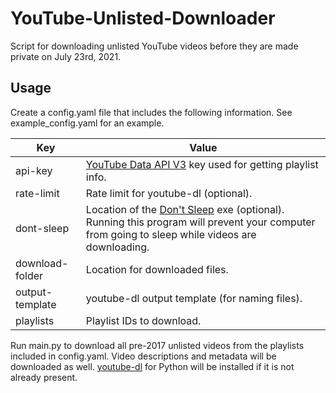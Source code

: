 # YouTube-Unlisted-Downloader
Script for downloading unlisted YouTube videos before they are made private on July 23rd, 2021.

## Usage
Create a config.yaml file that includes the following information. See example_config.yaml for an example.

| Key | Value |
| --- | --- |
| api-key | [YouTube Data API V3](https://developers.google.com/youtube/v3/getting-started) key used for getting playlist info. |
| rate-limit | Rate limit for youtube-dl (optional). |
| dont-sleep | Location of the [Don't Sleep](https://www.softwareok.com/?seite=Microsoft/DontSleep) exe (optional). Running this program will prevent your computer from going to sleep while videos are downloading. |
| download-folder | Location for downloaded files. |
| output-template | youtube-dl output template (for naming files). |
| playlists | Playlist IDs to download. |

Run main.py to download all pre-2017 unlisted videos from the playlists included in config.yaml. Video descriptions and metadata will be downloaded as well.
[youtube-dl](https://github.com/ytdl-org/youtube-dl) for Python will be installed if it is not already present.

